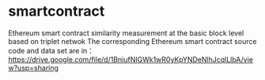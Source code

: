 # smartcontract
Ethereum smart contract similarity measurement at the basic block level based on triplet netwok
The corresponding Ethereum smart contract source code and data set are in：https://drive.google.com/file/d/1BniufNIGWk1wR0yKpYNDeNlhJcqlLlbA/view?usp=sharing
